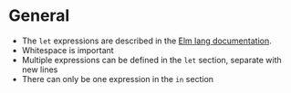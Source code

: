 # General

- The `let` expressions are described in the [Elm lang documentation][let-elm-lang].
- Whitespace is important
- Multiple expressions can be defined in the `let` section, separate with new lines
- There can only be one expression in the `in` section

[let-elm-lang]: https://elm-lang.org/docs/syntax#let-expressions
